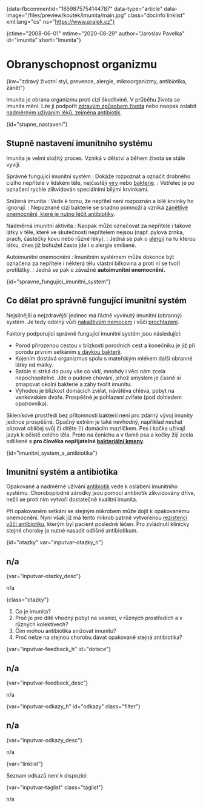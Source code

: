 
{data-fbcommentid="1859875754144787" data-type="article" data-image="/files/preview/koutek/imunita/main.jpg" class="docinfo linklist" xml:lang="cs" ns="https://www.pralek.cz"}

{ctime="2008-06-01" mtime="2020-08-29" author="Jaroslav Pavelka" id="imunita" short="Imunita"}

# Obranyschopnost organizmu

{kw="zdravý životní styl, prevence, alergie, mikroorganizmy, antibiotika, zánět"}

Imunita je obrana organizmu proti cizí škodlivině. V průběhu života se imunita mění. Lze ji podpořit [zdravým způsobem života][1] nebo naopak oslabit [nadměrným užíváním léků, zejména antibiotik][2]. 

{id="stupne_nastaveni"}

## Stupně nastavení imunitního systému 

Imunita je velmi složitý proces. Vzniká v dětství a během života se stále vyvíjí. 

Správně fungující imunitní systém 
:   Dokáže rozpoznat a označit drobného cizího nepřítele v lidském těle, nejčastěji [viry][3] nebo [bakterie][4]. 
:   Vetřelec je po označení rychle zlikvidován speciálními bílými krvinkami. 

Snížená imunita 
:   Vede k tomu, že nepřítel není rozpoznán a bílé krvinky ho ignorují. 
:   Nepoznané cizí bakterie se snadno pomnoží a vzniká [zánětlivé onemocnění, které je nutno léčit antibiotiky][5]. 

Nadměrná imunitní aktivita 
:   Naopak může označovat za nepřítele i takové látky v těle, které ve skutečnosti nepřítelem nejsou (např. pylová zrnka, prach, částečky kovu nebo různé léky). 
:   Jedná se pak o [alergii][6] na tu kterou látku, dnes již bohužel často jde i o alergie smíšené. 

Autoimunitní onemocnění 
:   Imunitním systémem může dokonce být označena za nepřítele i některá tělu vlastní bílkovina a proti ní se tvoří protilátky. 
:   Jedná se pak o závažné **autoimunitní onemocnění.** 

{id="spravne\_fungujici\_imunitni_system"}

## Co dělat pro správně fungující imunitní systém 

Nejsilnější a nejzdravější jedinec má řádně vyvinutý imunitní (obranný) systém. Je tedy odolný vůči [nakažlivým nemocem][4] i vůči [prochlazení][7]. 

Faktory podporující správně fungující imunitní systém jsou následující: 

  * Porod přirozenou cestou v blízkosti porodních cest a konečníku je již při porodu prvním setkáním [s dávkou bakterií][4]. 
  * Kojením dostává organizmus spolu s mateřským mlékem další obranné látky od matky. 
  * Batole si strká do pusy vše co vidí, mnohdy i věci nám zcela nepochopitelné. Jde o pudové chování, jehož smyslem je časně si zmapovat okolní bakterie a záhy tvořit imunitu. 
  * Výhodou je blízkost domácích zvířat, návštěva chléva, pobyt na venkovském dvoře. Prospěšné je pohlazení zvířete (pod dohledem opatrovníka). 

Skleníkové prostředí bez přítomnosti bakterií není pro zdárný vývoj imunity jedince prospěšné. Opačný extrém je také nevhodný, například nechat olizovat obličej svůj či dítěte (!) domácím mazlíčkem. Pes i kočka užívají jazyk k očistě celého těla. Proto na čenichu a v tlamě psa a kočky žijí zcela odlišené a **pro člověka nepřijatelné [bakteriální kmeny][4]**. 

{id="imunitni\_system\_a_antibiotika"}

## Imunitní systém a antibiotika 

Opakované a nadměrné užívání [antibiotik][2] vede k oslabení imunitního systému. Choroboplodné zárodky jsou pomocí antibiotik zlikvidovány dříve, nežli se proti nim vytvoří dostatečně kvalitní imunita. 

Při opakovaném setkání se stejným mikrobem může dojít k opakovanému onemocnění. Nyní však již má tento mikrob patrně vytvořenou [rezistenci vůči antibiotiku][2], kterým byl pacient posledně léčen. Pro zvládnutí klinicky stejné choroby je nutné nasadit odlišné antibiotikum. 

{id="otazky" var="inputvar-otazky_h"}

## n/a 

{var="inputvar-otazky_desc"}

n/a 

{class="otazky"}

  1. Co je imunita? 
  2. Proč je pro dítě vhodný pobyt na vesnici, v různých prostředích a v různých kolektivech? 
  3. Čím mohou antibiotika snižovat imunitu? 
  4. Proč nelze na stejnou chorobu dávat opakovaně stejná antibiotika? 

{var="inputvar-feedback_h" id="dotace"}

## n/a 

{var="inputvar-feedback_desc"}

n/a 

{var="inputvar-odkazy_h" id="odkazy" class="filter"}

## n/a 

{var="inputvar-odkazy_desc"}

n/a 

{var="linklist"}

Seznam odkazů není k dispozici 

{var="inputvar-taglist" class="taglist"}

n/a

 [1]: zdrave_traveni
 [2]: antibiotika
 [3]: chripka
 [4]: bakterie
 [5]: stadia_zanetu
 [6]: alergie
 [7]: teplota

